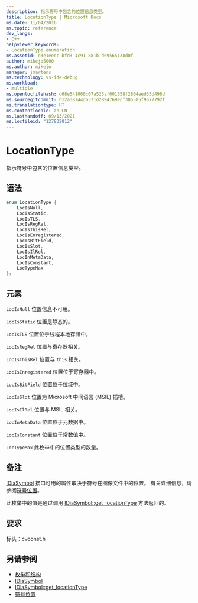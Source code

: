 ```yaml
---
description: 指示符号中包含的位置信息类型。
title: LocationType | Microsoft Docs
ms.date: 11/04/2016
ms.topic: reference
dev_langs:
- C++
helpviewer_keywords:
- LocationType enumeration
ms.assetid: d3e1eedc-bfd3-4c91-881b-d69565138d0f
author: mikejo5000
ms.author: mikejo
manager: jmartens
ms.technology: vs-ide-debug
ms.workload:
- multiple
ms.openlocfilehash: d68e541060c07a523af001558f2804eed35d498d
ms.sourcegitcommit: b12a38744db371d2894769ecf305585f9577792f
ms.translationtype: HT
ms.contentlocale: zh-CN
ms.lasthandoff: 09/13/2021
ms.locfileid: "127832812"
---
```

# <a name="locationtype"></a>LocationType
指示符号中包含的位置信息类型。

## <a name="syntax"></a>语法

```C++
enum LocationType {
    LocIsNull,
    LocIsStatic,
    LocIsTLS,
    LocIsRegRel,
    LocIsThisRel,
    LocIsEnregistered,
    LocIsBitField,
    LocIsSlot,
    LocIsIlRel,
    LocInMetaData,
    LocIsConstant,
    LocTypeMax
};
```

## <a name="elements"></a>元素
`LocIsNull` 位置信息不可用。

`LocIsStatic` 位置是静态的。

`LocIsTLS` 位置位于线程本地存储中。

`LocIsRegRel` 位置与寄存器相关。

`LocIsThisRel` 位置与 `this` 相关。

`LocIsEnregistered` 位置位于寄存器中。

`LocIsBitField` 位置位于位域中。

`LocIsSlot` 位置为 Microsoft 中间语言 (MSIL) 插槽。

`LocIsIlRel` 位置与 MSIL 相关。

`LocInMetaData` 位置位于元数据中。

`LocIsConstant` 位置位于常数值中。

`LocTypeMax` 此枚举中的位置类型的数量。

## <a name="remarks"></a>备注
[IDiaSymbol](../../debugger/debug-interface-access/idiasymbol.md) 接口可用的属性取决于符号在图像文件中的位置。 有关详细信息，请参阅[符号位置](../../debugger/debug-interface-access/symbol-locations.md)。

此枚举中的值是通过调用 [IDiaSymbol::get_locationType](../../debugger/debug-interface-access/idiasymbol-get-locationtype.md) 方法返回的。

## <a name="requirements"></a>要求
标头：cvconst.h

## <a name="see-also"></a>另请参阅
- [枚举和结构](../../debugger/debug-interface-access/enumerations-and-structures.md)
- [IDiaSymbol](../../debugger/debug-interface-access/idiasymbol.md)
- [IDiaSymbol::get_locationType](../../debugger/debug-interface-access/idiasymbol-get-locationtype.md)
- [符号位置](../../debugger/debug-interface-access/symbol-locations.md)
